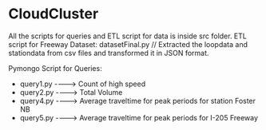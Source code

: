 # CloudCluster
All the scripts for queries and ETL script for data is inside src folder.
ETL script for Freeway Dataset:
    datasetFinal.py // Extracted the loopdata and stationdata from csv files and transformed it in JSON format.
    
Pymongo Script for Queries:
    <ul><li />query1.py  ----> Count of high speed
    <li />query2.py  ----> Total Volume
    <li />query4.py  ---->  Average traveltime for peak periods for station Foster NB
    <li />query5.py  ---->  Average traveltime for peak periods for I-205 Freeway 
    </ul>
